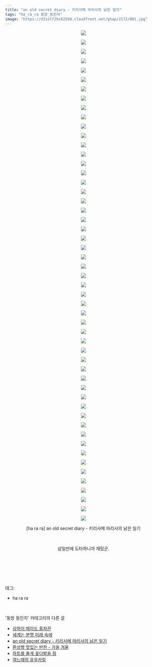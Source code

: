 ```yaml
---
title: "an old secret diary - 키리사메 마리사의 낡은 일기"
tags: "ha_ra_ra 동방_동인지"
image: "https://d3iolf2bs625b0.cloudfront.net/ghap/2172/001.jpg"
---
```

<div class="article">
<p style="text-align: center; clear: none; float: none;"><img src="{{ site.imgserver3 }}/ghap/2172/001.jpg"/></p>
<p style="text-align: center; clear: none; float: none;"><img src="{{ site.imgserver3 }}/ghap/2172/002.jpg"/></p>
<p style="text-align: center; clear: none; float: none;"><img src="{{ site.imgserver3 }}/ghap/2172/003.jpg"/></p>
<p style="text-align: center; clear: none; float: none;"><img src="{{ site.imgserver3 }}/ghap/2172/004.jpg"/></p>
<p style="text-align: center; clear: none; float: none;"><img src="{{ site.imgserver3 }}/ghap/2172/005.jpg"/></p>
<p style="text-align: center; clear: none; float: none;"><img src="{{ site.imgserver3 }}/ghap/2172/006.jpg"/></p>
<p style="text-align: center; clear: none; float: none;"><img src="{{ site.imgserver3 }}/ghap/2172/007.jpg"/></p>
<p style="text-align: center; clear: none; float: none;"><img src="{{ site.imgserver3 }}/ghap/2172/008.jpg"/></p>
<p style="text-align: center; clear: none; float: none;"><img src="{{ site.imgserver3 }}/ghap/2172/009.jpg"/></p>
<p style="text-align: center; clear: none; float: none;"><img src="{{ site.imgserver3 }}/ghap/2172/010.jpg"/></p>
<p style="text-align: center; clear: none; float: none;"><img src="{{ site.imgserver3 }}/ghap/2172/011.jpg"/></p>
<p style="text-align: center; clear: none; float: none;"><img src="{{ site.imgserver3 }}/ghap/2172/012.jpg"/></p>
<p style="text-align: center; clear: none; float: none;"><img src="{{ site.imgserver3 }}/ghap/2172/013.jpg"/></p>
<p style="text-align: center; clear: none; float: none;"><img src="{{ site.imgserver3 }}/ghap/2172/014.jpg"/></p>
<p style="text-align: center; clear: none; float: none;"><img src="{{ site.imgserver3 }}/ghap/2172/015.jpg"/></p>
<p style="text-align: center; clear: none; float: none;"><img src="{{ site.imgserver3 }}/ghap/2172/016.jpg"/></p>
<p style="text-align: center; clear: none; float: none;"><img src="{{ site.imgserver3 }}/ghap/2172/017.jpg"/></p>
<p style="text-align: center; clear: none; float: none;"><img src="{{ site.imgserver3 }}/ghap/2172/018.jpg"/></p>
<p style="text-align: center; clear: none; float: none;"><img src="{{ site.imgserver3 }}/ghap/2172/019.jpg"/></p>
<p style="text-align: center; clear: none; float: none;"><img src="{{ site.imgserver3 }}/ghap/2172/020.jpg"/></p>
<p style="text-align: center; clear: none; float: none;"><img src="{{ site.imgserver3 }}/ghap/2172/021.jpg"/></p>
<p style="text-align: center; clear: none; float: none;"><img src="{{ site.imgserver3 }}/ghap/2172/022.jpg"/></p>
<p style="text-align: center; clear: none; float: none;"><img src="{{ site.imgserver3 }}/ghap/2172/023.jpg"/></p>
<p style="text-align: center; clear: none; float: none;"><img src="{{ site.imgserver3 }}/ghap/2172/024.jpg"/></p>
<p style="text-align: center; clear: none; float: none;"><img src="{{ site.imgserver3 }}/ghap/2172/025.jpg"/></p>
<p style="text-align: center; clear: none; float: none;"><img src="{{ site.imgserver3 }}/ghap/2172/026.jpg"/></p>
<p style="text-align: center; clear: none; float: none;"><img src="{{ site.imgserver3 }}/ghap/2172/027.jpg"/></p>
<p style="text-align: center; clear: none; float: none;"><img src="{{ site.imgserver3 }}/ghap/2172/028.jpg"/></p>
<p style="text-align: center; clear: none; float: none;"><img src="{{ site.imgserver3 }}/ghap/2172/029.jpg"/></p>
<p style="text-align: center; clear: none; float: none;"><img src="{{ site.imgserver3 }}/ghap/2172/030.jpg"/></p>
<p style="text-align: center; clear: none; float: none;"><img src="{{ site.imgserver3 }}/ghap/2172/031.jpg"/></p>
<p style="text-align: center; clear: none; float: none;"><img src="{{ site.imgserver3 }}/ghap/2172/032.jpg"/></p>
<p style="text-align: center; clear: none; float: none;"><img src="{{ site.imgserver3 }}/ghap/2172/033.jpg"/></p>
<p style="text-align: center; clear: none; float: none;"><img src="{{ site.imgserver3 }}/ghap/2172/034.jpg"/></p>
<p style="text-align: center; clear: none; float: none;"><img src="{{ site.imgserver3 }}/ghap/2172/035.jpg"/></p>
<p style="text-align: center; clear: none; float: none;"><img src="{{ site.imgserver3 }}/ghap/2172/036.jpg"/></p>
<p style="text-align: center; clear: none; float: none;"><img src="{{ site.imgserver3 }}/ghap/2172/037.jpg"/></p>
<p style="text-align: center; clear: none; float: none;"><img src="{{ site.imgserver3 }}/ghap/2172/038.jpg"/></p>
<p style="text-align: center; clear: none; float: none;"><img src="{{ site.imgserver3 }}/ghap/2172/039.jpg"/></p>
<p style="text-align: center; clear: none; float: none;"><img src="{{ site.imgserver3 }}/ghap/2172/040.jpg"/></p>
<p style="text-align: center; clear: none; float: none;"><img src="{{ site.imgserver3 }}/ghap/2172/041.jpg"/></p>
<p style="text-align: center; clear: none; float: none;"><img src="{{ site.imgserver3 }}/ghap/2172/042.jpg"/></p>
<p style="text-align: center; clear: none; float: none;"><img src="{{ site.imgserver3 }}/ghap/2172/043.jpg"/></p>
<p style="text-align: center; clear: none; float: none;"><img src="{{ site.imgserver3 }}/ghap/2172/044.jpg"/></p>
<p style="text-align: center; clear: none; float: none;"><img src="{{ site.imgserver3 }}/ghap/2172/045.jpg"/></p>
<p style="text-align: center; clear: none; float: none;"><img src="{{ site.imgserver3 }}/ghap/2172/046.jpg"/></p>
<p style="text-align: center; clear: none; float: none;"><img src="{{ site.imgserver3 }}/ghap/2172/047.jpg"/></p>
<p style="text-align: center; clear: none; float: none;"><img src="{{ site.imgserver3 }}/ghap/2172/048.jpg"/></p>
<p style="text-align: center; clear: none; float: none;"><img src="{{ site.imgserver3 }}/ghap/2172/049.jpg"/></p>
<p style="text-align: center; clear: none; float: none;"><img src="{{ site.imgserver3 }}/ghap/2172/050.jpg"/></p>
<p style="text-align: center; clear: none; float: none;"><img src="{{ site.imgserver3 }}/ghap/2172/051.jpg"/></p>
<p style="text-align: center; clear: none; float: none;"><img src="{{ site.imgserver3 }}/ghap/2172/052.jpg"/></p>
<p style="text-align: center; clear: none; float: none;"><img src="{{ site.imgserver3 }}/ghap/2172/053.jpg"/></p>
<p style="text-align: center; clear: none; float: none;">[ha ra ra] an old secret diary - 키리사메 마리사의 낡은 일기</p>
<p style="text-align: center; clear: none; float: none;"><br/></p>
<p style="text-align: center; clear: none; float: none;">삼일만에 도타하니까 재밌군.</p>
<p style="text-align: center; clear: none; float: none;"><br/></p>
<p><br/></p>
</div><br/>
<div class="tagTrail">
<p>태그: </p>
<ul>
<li>ha ra ra</li>
</ul>
</div><br/>
<div class="another">
<p>'동방 동인지' 카테고리의 다른 글</p>
<ul>
<li><a href="/ghap_2174">상하이 메이드 홍차관</a></li>
<li><a href="/ghap_2173">세계는 분명 미래 속에</a></li>
<li><a href="/ghap_2172">an old secret diary - 키리사메 마리사의 낡은 일기</a></li>
<li><a href="/ghap_2170">환상향 맛있는 반찬 - 가을 겨울</a></li>
<li><a href="/ghap_2169">하트를 줄게 꽃다발을 줘</a></li>
<li><a href="/ghap_2168">여느때의 유우카링</a></li>
</ul>
</div><br/>
<div class="cb_module cb_fluid">
<div class="cb_wrt cb_profile">
</div><!-- commentList close -->
</div><br/>
